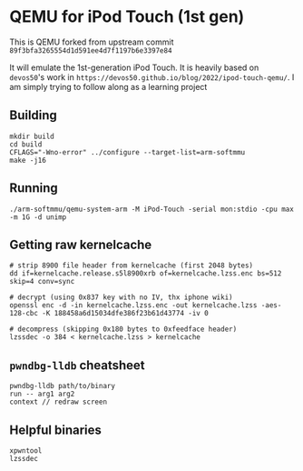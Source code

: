 # QEMU for iPod Touch (1st gen)
This is QEMU forked from upstream commit `89f3bfa3265554d1d591ee4d7f1197b6e3397e84`

It will emulate the 1st-generation iPod Touch. It is heavily based on `devos50`'s work in `https://devos50.github.io/blog/2022/ipod-touch-qemu/`. I am simply trying to follow along as a learning project

## Building

	mkdir build
	cd build
	CFLAGS="-Wno-error" ../configure --target-list=arm-softmmu
	make -j16

## Running

	./arm-softmmu/qemu-system-arm -M iPod-Touch -serial mon:stdio -cpu max -m 1G -d unimp

## Getting raw kernelcache

	# strip 8900 file header from kernelcache (first 2048 bytes)
	dd if=kernelcache.release.s5l8900xrb of=kernelcache.lzss.enc bs=512 skip=4 conv=sync

	# decrypt (using 0x837 key with no IV, thx iphone wiki)
	openssl enc -d -in kernelcache.lzss.enc -out kernelcache.lzss -aes-128-cbc -K 188458a6d15034dfe386f23b61d43774 -iv 0

	# decompress (skipping 0x180 bytes to 0xfeedface header)
	lzssdec -o 384 < kernelcache.lzss > kernelcache
	
## `pwndbg-lldb` cheatsheet

	pwndbg-lldb path/to/binary
	run -- arg1 arg2
	context // redraw screen

## Helpful binaries

	xpwntool
	lzssdec
